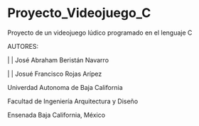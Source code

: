 # Proyecto_Videojuego_C
Proyecto de un videojuego lúdico programado en el lenguaje C

AUTORES:

| | José Abraham Beristán Navarro

| | Josué Francisco Rojas Arípez

Univerdad Autonoma de Baja California

Facultad de Ingeniería Arquitectura y Diseño

Ensenada Baja California, México
